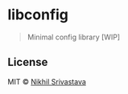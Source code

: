 # libconfig

> Minimal config library [WIP]

## License

MIT © [Nikhil Srivastava](https://niksrc.github.io)
